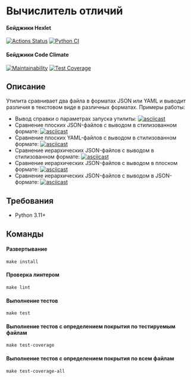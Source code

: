 # Вычислитель отличий

#### Бейджики Hexlet
[![Actions Status](https://github.com/sergr88/python-project-50/actions/workflows/hexlet-check.yml/badge.svg)](https://github.com/sergr88/python-project-50/actions)
[![Python CI](https://github.com/sergr88/python-project-50/actions/workflows/pyci.yml/badge.svg)](https://github.com/sergr88/python-project-50/actions)
#### Бейджики Code Climate
[![Maintainability](https://api.codeclimate.com/v1/badges/98bd89424bd01882aa2b/maintainability)](https://codeclimate.com/github/sergr88/python-project-50/maintainability)
[![Test Coverage](https://api.codeclimate.com/v1/badges/98bd89424bd01882aa2b/test_coverage)](https://codeclimate.com/github/sergr88/python-project-50/test_coverage)

## Описание
Утилита сравнивает два файла в форматах JSON или YAML и выводит различия в
текстовом виде в различных форматах. Примеры работы:
- Вывод справки о параметрах запуска утилиты:
  [![asciicast](https://asciinema.org/a/661126.svg)](https://asciinema.org/a/661126)
- Сравнение плоских JSON-файлов с выводом в стилизованном формате:
  [![asciicast](https://asciinema.org/a/661127.svg)](https://asciinema.org/a/661127)
- Сравнение плоских YAML-файлов с выводом в стилизованном формате:
  [![asciicast](https://asciinema.org/a/661128.svg)](https://asciinema.org/a/661128)
- Сравнение иерархических JSON-файлов с выводом в стилизованном формате:
  [![asciicast](https://asciinema.org/a/661129.svg)](https://asciinema.org/a/661129)
- Сравнение иерархических JSON-файлов с выводом в плоском формате:
  [![asciicast](https://asciinema.org/a/661130.svg)](https://asciinema.org/a/661130)
- Сравнение иерархических JSON-файлов с выводом в JSON-формате:
  [![asciicast](https://asciinema.org/a/661131.svg)](https://asciinema.org/a/661131)

## Требования
- Python 3.11+

## Команды
#### Развертывание
```shell
make install
```
#### Проверка линтером
```shell
make lint
```
#### Выполнение тестов
```shell
make test
```
#### Выполнение тестов с определением покрытия по тестируемым файлам
```shell
make test-coverage
```
#### Выполнение тестов с определением покрытия по всем файлам
```shell
make test-coverage-all
```
